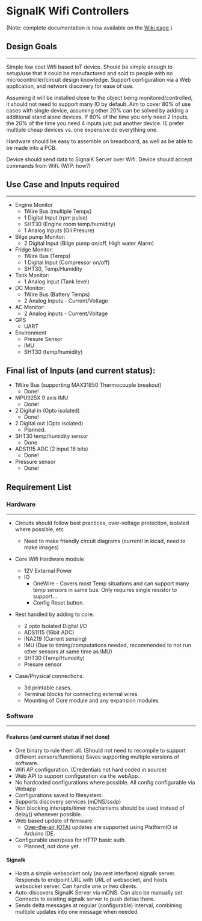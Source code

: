 # SignalK Wifi Controllers
(Note: complete documentation is now available on the [Wiki page](https://github.com/mxtommy/SigkSens/wiki).)

## Design Goals
---------------------
Simple low cost Wifi based IoT device. Should be simple enough to setup/use that it could be manufactured and sold to people with no microcontroller/circuit design knowledge. Support configuration via a Web application, and network discovery for ease of use.

Assuming it will be installed close to the object being monitored/controlled, it should not need to support many IO by default. Aim to cover 80% of use cases with single device, assuming other 20% can be solved by adding a additional stand alone devices. If 80% of the time you only need 2 Inputs, the 20% of the time you need 4 inputs just put another device. IE prefer multiple cheap devices vs. one expensive do everything one.

Hardware should be easy to assemble on breadboard, as well as be able to be made into a PCB.

Device should send data to SignalK Server over Wifi.
Device should accept commands from Wifi. (WIP: how?)

## Use Case and Inputs required 
---------------------

- Engine Monitor
    - 1Wire Bus (multiple Temps)
    - 1 Digital Input (rpm pulse)
    - SHT30 (Engine room temp/humidity)
    - 1 Analog Inputs (Oil Presure)
- Bilge pump Monitor:
    - 2 Digital Input (Bilge pump on/off, High water Alarm)
- Fridge Monitor:
    - 1Wire Bus (Temps)
    - 1 Digital Input (Compressor on/off)
    - SHT30, Temp/Humidity
- Tank Monitor:
    - 1 Analog Input (Tank level)
- DC Monitor:
    - 1Wire Bus (Battery Temps)
    - 2 Analog Inputs - Current/Voltage 
- AC Monitor:
    - 2 Analog inputs - Current/Voltage
- GPS
    - UART
- Environment
    - Presure Sensor
    - IMU
    - SHT30 (temp/humidity)
        
## Final list of Inputs (and current status):
- 1Wire Bus (supporting MAX31850 Thermocouple breakout)
	- Done!
- MPU925X 9 axis IMU
	- Done!
- 2 Digital in (Opto isolated)
    - Done!
- 2 Digital out (Opto isolated)
	- Planned.
- SHT30 temp/humidity sensor
	- Done
- ADS1115 ADC (2 input 16 bits)
	- Done!
- Pressure sensor
	- Done!

		
## Requirement List

### Hardware
---------------------
- Circuits should follow best practices, over-voltage protection, isolated where possible, etc
	- Need to make friendly circuit diagrams (currentl in kicad, need to make images)
- Core Wifi Hardware module
    - 12V External Power
    - IO 
        - OneWire - Covers most Temp situations and can support many temp sensors in same bus. Only requires single resistor to support...
        - Config Reset button.
- Rest handled by adding to core. 
    - 2 opto Isolated Digital I/O
    - ADS1115 (16bit ADC)
    - INA219 (Current sensing)
    - IMU (Due to timing/computations needed, recommended to not run other sensors at same time as IMU)
    - SHT30 (Temp/Humidity)
    - Presure sensor

- Case/Physical connections.
    - 3d printable cases. 
    - Terminal blocks for connecting external wires.
    - Mounting of Core module and any expansion modules

     
### Software
----------------------

#### Features (and current status if not done)
- One binary to rule them all. (Should not need to recompile to support different sensors/functions) Saves supporting multiple versions of software.
- Wifi AP configuration. (Credentials not hard coded in source)
- Web API to support configuration via the webApp.
- No hardcoded configurations where possible. All config configurable via Webapp
- Configurations saved to filesystem.
- Supports discovery services (mDNS/ssdp)
- Non blocking interupts/timer mechanisms should be used instead of delay() whenever possible.
- Web based update of firmware.
	- [Over-the-air (OTA)](http://esp8266.github.io/Arduino/versions/2.0.0/doc/ota_updates/ota_updates.html)
      updates are supported using PlatformIO or Arduino IDE.
- Configurable user/pass for HTTP basic auth. 
	- Planned, not done yet.
    
      

#### Signalk
- Hosts a simple websocket only (no rest interface) signalk server. Responds to endpoint URL with URL of websocket, and hosts websocket server. Can handle one or two clients.
- Auto-discovers SignalK Server via mDNS. Can also be manually set. Connects to existing signalk server to push deltas there.
- Sends delta messages at regular (configurable) interval, combining multiple updates into one message when needed.




